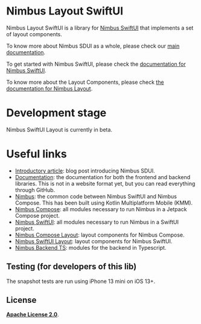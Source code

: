 # Nimbus Layout SwiftUI

Nimbus Layout SwiftUI is a library for [Nimbus SwiftUI](https://github.com/ZupIT/nimbus-swiftui) that implements a set of layout components.

To know more about Nimbus SDUI as a whole, please check our [main documentation](https://github.com/ZupIT/nimbus-docs/blob/main/readme.md).

To get started with Nimbus SwiftUI, please check the [documentation for Nimbus SwiftUI](https://github.com/ZupIT/nimbus-docs/blob/main/swiftui/index.md).

To know more about the Layout Components, please check [the documentation for Nimbus Layout](https://github.com/ZupIT/nimbus-docs/blob/main/layout/index.md).

# Development stage
Nimbus SwiftUI Layout is currently in beta.

# Useful links
- [Introductory article](https://medium.com/p/9a0d95686fd9/): blog post introducing Nimbus SDUI.
- [Documentation](https://github.com/ZupIT/nimbus-docs): the documentation for both the frontend and backend libraries. This is not in a website format yet, but you can read everything through GitHub.
- [Nimbus](https://github.com/ZupIT/nimbus): the common code between Nimbus SwiftUI and Nimbus Compose. This has been built using Kotlin Multiplatform Mobile (KMM).
- [Nimbus Compose](https://github.com/ZupIT/nimbus-compose): all modules necessary to run Nimbus in a Jetpack Compose project.
- [Nimbus SwiftUI](https://github.com/ZupIT/nimbus-swiftui): all modules necessary to run Nimbus in a SwiftUI project.
- [Nimbus Compose Layout](https://github.com/ZupIT/nimbus-layout-compose): layout components for Nimbus Compose.
- [Nimbus SwiftUI Layout](https://github.com/ZupIT/nimbus-layout-swiftui): layout components for Nimbus SwiftUI.
- [Nimbus Backend TS](https://github.com/ZupIT/nimbus-backend-ts): modules for the backend in Typescript.

## Testing (for developers of this lib)
The snapshot tests are run using iPhone 13 mini on iOS 13+.

## **License**
[**Apache License 2.0**](https://github.com/ZupIT/nimbus-layout-swiftui/blob/main/LICENSE.txt).
